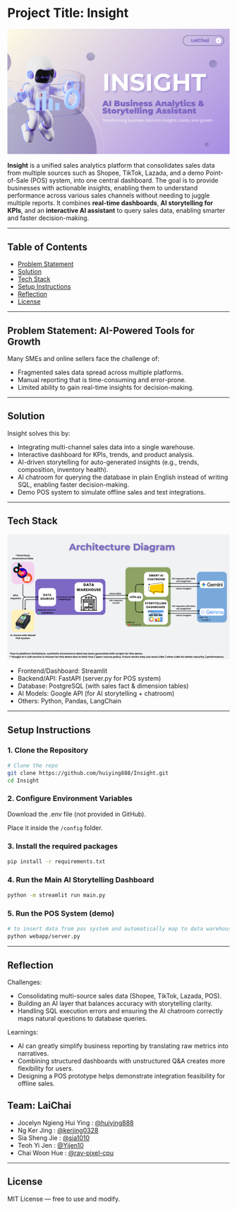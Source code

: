 # Project Title: Insight 

![Insight](assets/1.png)

**Insight** is a unified sales analytics platform that consolidates sales data from multiple sources such as Shopee, TikTok, Lazada, and a demo Point-of-Sale (POS) system, into one central dashboard.
The goal is to provide businesses with actionable insights, enabling them to understand performance across various sales channels without needing to juggle multiple reports. 
It combines **real-time dashboards**, **AI storytelling for KPIs**, and an **interactive AI assistant** to query sales data, enabling smarter and faster decision-making.

---
## Table of Contents

- [Problem Statement](#problem-statement-ai-powered-tools-for-growth)
- [Solution](#solution)
- [Tech Stack](#tech-stack)
- [Setup Instructions](#setup-instructions)
- [Reflection](#reflection)
- [License](#license)

---
## Problem Statement: AI-Powered Tools for Growth
Many SMEs and online sellers face the challenge of:
- Fragmented sales data spread across multiple platforms.
- Manual reporting that is time-consuming and error-prone.
- Limited ability to gain real-time insights for decision-making.
  
---

## Solution
Insight solves this by:
- Integrating multi-channel sales data into a single warehouse.
- Interactive dashboard for KPIs, trends, and product analysis.
- AI-driven storytelling for auto-generated insights (e.g., trends, composition, inventory health).
- AI chatroom for querying the database in plain English instead of writing SQL, enabling faster decision-making.
- Demo POS system to simulate offline sales and test integrations.


---

## Tech Stack

![Insight](assets/9.png)

- Frontend/Dashboard: Streamlit
- Backend/API: FastAPI (server.py for POS system)
- Database: PostgreSQL (with sales fact & dimension tables)
- AI Models: Google API (for AI storytelling + chatroom)
- Others: Python, Pandas, LangChain

---

## Setup Instructions
### 1. Clone the Repository
```bash
# Clone the repo
git clone https://github.com/huiying888/Insight.git
cd Insight
```
### 2. Configure Environment Variables
Download the .env file (not provided in GitHub).

Place it inside the `/config` folder.

### 3. Install the required packages
```bash
pip install -r requirements.txt
```
### 4. Run the Main AI Storytelling Dashboard 
```bash
python -m streamlit run main.py
```
### 5. Run the POS System (demo)
```bash
# to insert data from pos system and automatically map to data warehouse
python webapp/server.py
```

---

## Reflection
Challenges:
- Consolidating multi-source sales data (Shopee, TikTok, Lazada, POS).
- Building an AI layer that balances accuracy with storytelling clarity.
- Handling SQL execution errors and ensuring the AI chatroom correctly maps natural questions to database queries.

Learnings:
- AI can greatly simplify business reporting by translating raw metrics into narratives.
- Combining structured dashboards with unstructured Q&A creates more flexibility for users.
- Designing a POS prototype helps demonstrate integration feasibility for offline sales.


## Team: LaiChai

- Jocelyn Ngieng Hui Ying : [@huiying888](https://github.com/huiying888)
- Ng Ker Jing : [@kerjing0328](https://github.com/kerjing0328)
- Sia Sheng Jie : [@sia1010](https://github.com/sia1010)
- Teoh Yi Jen : [@Yijen10](https://github.com/Yijen10)
- Chai Woon Hue : [@rav-pixel-cpu](https://github.com/rav-pixel-cpu)

---

## License
MIT License — free to use and modify.
